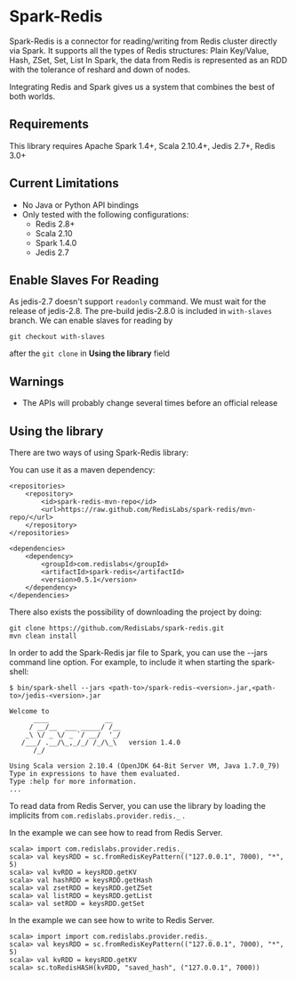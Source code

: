 # Spark-Redis

Spark-Redis is a connector for reading/writing from Redis cluster directly via Spark. It supports all the
types of Redis structures: Plain Key/Value, Hash, ZSet, Set, List
In Spark, the data from Redis is represented as an RDD with the tolerance of reshard and down of nodes.

Integrating Redis and Spark gives us a system that combines the best of both worlds.

## Requirements

This library requires Apache Spark 1.4+, Scala 2.10.4+, Jedis 2.7+, Redis 3.0+

## Current Limitations
* No Java or Python API bindings
* Only tested with the following configurations:
    - Redis 2.8+
    - Scala 2.10
    - Spark 1.4.0
    - Jedis 2.7

## Enable Slaves For Reading
As jedis-2.7 doesn't support `readonly` command. We must wait for the release of jedis-2.8.
The pre-build jedis-2.8.0 is included in `with-slaves` branch. We can enable slaves for reading by

`git checkout with-slaves`

after the `git clone` in **Using the library** field

## Warnings
* The APIs will probably change several times before an official release

## Using the library
There are two ways of using Spark-Redis library:

You can use it as a maven dependency:
```
<repositories>
    <repository>
        <id>spark-redis-mvn-repo</id>
        <url>https://raw.github.com/RedisLabs/spark-redis/mvn-repo/</url>
    </repository>
</repositories>

<dependencies>
    <dependency>
        <groupId>com.redislabs</groupId>
        <artifactId>spark-redis</artifactId>
        <version>0.5.1</version>
    </dependency>
</dependencies>
```

There also exists the possibility of downloading the project by doing:
```
git clone https://github.com/RedisLabs/spark-redis.git
mvn clean install
```
In order to add the Spark-Redis jar file to Spark, you can use the --jars command line option.
For example, to include it when starting the spark-shell:

```
$ bin/spark-shell --jars <path-to>/spark-redis-<version>.jar,<path-to>/jedis-<version>.jar

Welcome to
      ____              __
     / __/__  ___ _____/ /__
    _\ \/ _ \/ _ `/ __/  '_/
   /___/ .__/\_,_/_/ /_/\_\   version 1.4.0
      /_/

Using Scala version 2.10.4 (OpenJDK 64-Bit Server VM, Java 1.7.0_79)
Type in expressions to have them evaluated.
Type :help for more information.
...
```
To read data from Redis Server, you can use the library by loading the implicits from `com.redislabs.provider.redis._` .

In the example we can see how to read from Redis Server.
```
scala> import com.redislabs.provider.redis._
scala> val keysRDD = sc.fromRedisKeyPattern(("127.0.0.1", 7000), "*", 5)
scala> val kvRDD = keysRDD.getKV
scala> val hashRDD = keysRDD.getHash
scala> val zsetRDD = keysRDD.getZSet
scala> val listRDD = keysRDD.getList
scala> val setRDD = keysRDD.getSet
```

In the example we can see how to write to Redis Server.
```
scala> import import com.redislabs.provider.redis._
scala> val keysRDD = sc.fromRedisKeyPattern(("127.0.0.1", 7000), "*", 5)
scala> val kvRDD = keysRDD.getKV
scala> sc.toRedisHASH(kvRDD, "saved_hash", ("127.0.0.1", 7000))
```

